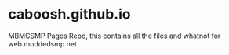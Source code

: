 # caboosh.github.io
MBMCSMP Pages Repo, this contains all the files and whatnot for web.moddedsmp.net 
